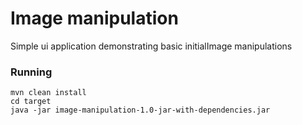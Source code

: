 # Image manipulation
Simple ui application demonstrating basic initialImage manipulations
### Running
```
mvn clean install
cd target
java -jar image-manipulation-1.0-jar-with-dependencies.jar
```